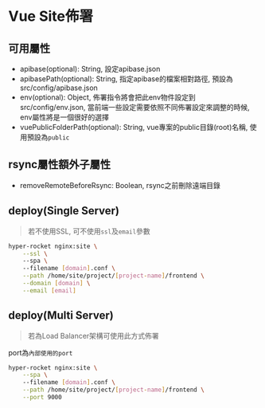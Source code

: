 # Vue Site佈署

## 可用屬性

- apibase(optional): String, 設定apibase.json
- apibasePath(optional): String, 指定apibase的檔案相對路徑, 預設為src/config/apibase.json
- env(optional): Object, 佈署指令將會把此env物件設定到src/config/env.json, 當前端一些設定需要依照不同佈署設定來調整的時候, env屬性將是一個很好的選擇
- vuePublicFolderPath(optional): String, vue專案的public目錄(root)名稱, 使用預設為`public`

## rsync屬性額外子屬性

- removeRemoteBeforeRsync: Boolean, rsync之前刪除遠端目錄

## deploy(Single Server)

> 若不使用SSL, 可不使用`ssl`及`email`參數

```bash
hyper-rocket nginx:site \
    --ssl \     
    --spa \     
    --filename [domain].conf \
    --path /home/site/project/[project-name]/frontend \
    --domain [domain] \
    --email [email]
```

## deploy(Multi Server)

> 若為Load Balancer架構可使用此方式佈署

port為`內部使用的port`

```bash
hyper-rocket nginx:site \
    --spa \     
    --filename [domain].conf \
    --path /home/site/project/[project-name]/frontend \
    --port 9000
```
